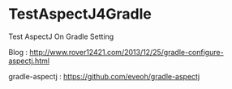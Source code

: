 TestAspectJ4Gradle
==================

Test AspectJ On Gradle Setting

Blog : http://www.rover12421.com/2013/12/25/gradle-configure-aspectj.html

gradle-aspectj : https://github.com/eveoh/gradle-aspectj
